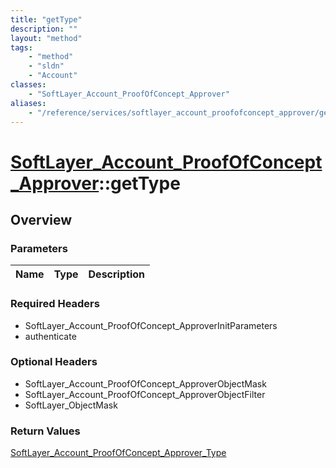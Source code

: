 ```yaml
---
title: "getType"
description: ""
layout: "method"
tags:
    - "method"
    - "sldn"
    - "Account"
classes:
    - "SoftLayer_Account_ProofOfConcept_Approver"
aliases:
    - "/reference/services/softlayer_account_proofofconcept_approver/getType"
---
```

# [SoftLayer_Account_ProofOfConcept_Approver](/reference/services/SoftLayer_Account_ProofOfConcept_Approver)::getType




## Overview 


### Parameters 
|Name | Type | Description |
| --- | --- | --- |


### Required Headers
* SoftLayer_Account_ProofOfConcept_ApproverInitParameters
* authenticate

### Optional Headers
* SoftLayer_Account_ProofOfConcept_ApproverObjectMask
* SoftLayer_Account_ProofOfConcept_ApproverObjectFilter
* SoftLayer_ObjectMask

### Return Values
<a href='/reference/datatypes/SoftLayer_Account_ProofOfConcept_Approver_Type'>SoftLayer_Account_ProofOfConcept_Approver_Type </a>

